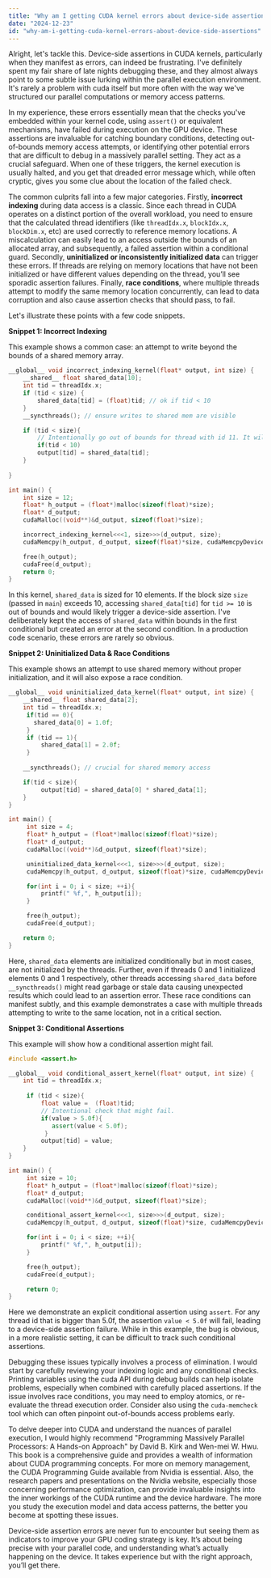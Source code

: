 ```yaml
---
title: "Why am I getting CUDA kernel errors about device-side assertions?"
date: "2024-12-23"
id: "why-am-i-getting-cuda-kernel-errors-about-device-side-assertions"
---
```


Alright, let's tackle this. Device-side assertions in CUDA kernels, particularly when they manifest as errors, can indeed be frustrating. I've definitely spent my fair share of late nights debugging these, and they almost always point to some subtle issue lurking within the parallel execution environment. It's rarely a problem with cuda itself but more often with the way we've structured our parallel computations or memory access patterns.

In my experience, these errors essentially mean that the checks you've embedded within your kernel code, using `assert()` or equivalent mechanisms, have failed during execution on the GPU device. These assertions are invaluable for catching boundary conditions, detecting out-of-bounds memory access attempts, or identifying other potential errors that are difficult to debug in a massively parallel setting. They act as a crucial safeguard. When one of these triggers, the kernel execution is usually halted, and you get that dreaded error message which, while often cryptic, gives you some clue about the location of the failed check.

The common culprits fall into a few major categories. Firstly, **incorrect indexing** during data access is a classic. Since each thread in CUDA operates on a distinct portion of the overall workload, you need to ensure that the calculated thread identifiers (like `threadIdx.x`, `blockIdx.x`, `blockDim.x`, etc) are used correctly to reference memory locations. A miscalculation can easily lead to an access outside the bounds of an allocated array, and subsequently, a failed assertion within a conditional guard. Secondly, **uninitialized or inconsistently initialized data** can trigger these errors. If threads are relying on memory locations that have not been initialized or have different values depending on the thread, you’ll see sporadic assertion failures. Finally, **race conditions**, where multiple threads attempt to modify the same memory location concurrently, can lead to data corruption and also cause assertion checks that should pass, to fail.

Let's illustrate these points with a few code snippets.

**Snippet 1: Incorrect Indexing**

This example shows a common case: an attempt to write beyond the bounds of a shared memory array.

```cpp
__global__ void incorrect_indexing_kernel(float* output, int size) {
    __shared__ float shared_data[10];
    int tid = threadIdx.x;
    if (tid < size) {
        shared_data[tid] = (float)tid; // ok if tid < 10
    }
    __syncthreads(); // ensure writes to shared mem are visible

    if (tid < size){
        // Intentionally go out of bounds for thread with id 11. It will cause assertion error
        if(tid < 10)
        output[tid] = shared_data[tid];
    }
    
}

int main() {
    int size = 12;
    float* h_output = (float*)malloc(sizeof(float)*size);
    float* d_output;
    cudaMalloc((void**)&d_output, sizeof(float)*size);

    incorrect_indexing_kernel<<<1, size>>>(d_output, size);
    cudaMemcpy(h_output, d_output, sizeof(float)*size, cudaMemcpyDeviceToHost);

    free(h_output);
    cudaFree(d_output);
    return 0;
}

```

In this kernel, `shared_data` is sized for 10 elements. If the block size `size` (passed in `main`) exceeds 10, accessing `shared_data[tid]` for `tid >= 10` is out of bounds and would likely trigger a device-side assertion. I've deliberately kept the access of `shared_data` within bounds in the first conditional but created an error at the second condition. In a production code scenario, these errors are rarely so obvious.

**Snippet 2: Uninitialized Data & Race Conditions**

This example shows an attempt to use shared memory without proper initialization, and it will also expose a race condition.

```cpp
__global__ void uninitialized_data_kernel(float* output, int size) {
    __shared__ float shared_data[2];
    int tid = threadIdx.x;
     if(tid == 0){
       shared_data[0] = 1.0f;
     }
     if (tid == 1){
         shared_data[1] = 2.0f;
     }
    
    __syncthreads(); // crucial for shared memory access

    if(tid < size){
         output[tid] = shared_data[0] * shared_data[1];
    }
}

int main() {
     int size = 4;
     float* h_output = (float*)malloc(sizeof(float)*size);
     float* d_output;
     cudaMalloc((void**)&d_output, sizeof(float)*size);

     uninitialized_data_kernel<<<1, size>>>(d_output, size);
     cudaMemcpy(h_output, d_output, sizeof(float)*size, cudaMemcpyDeviceToHost);

     for(int i = 0; i < size; ++i){
         printf(" %f,", h_output[i]);
     }

     free(h_output);
     cudaFree(d_output);

    return 0;
}
```

Here, `shared_data` elements are initialized conditionally but in most cases, are not initialized by the threads. Further, even if threads 0 and 1 initialized elements 0 and 1 respectively, other threads accessing `shared_data` before `__syncthreads()` might read garbage or stale data causing unexpected results which could lead to an assertion error. These race conditions can manifest subtly, and this example demonstrates a case with multiple threads attempting to write to the same location, not in a critical section.

**Snippet 3: Conditional Assertions**

This example will show how a conditional assertion might fail.

```cpp
#include <assert.h>

__global__ void conditional_assert_kernel(float* output, int size) {
    int tid = threadIdx.x;
    
     if (tid < size){
         float value =  (float)tid;
         // Intentional check that might fail.
         if(value > 5.0f){
            assert(value < 5.0f);
          }
         output[tid] = value;
    }
}

int main() {
     int size = 10;
     float* h_output = (float*)malloc(sizeof(float)*size);
     float* d_output;
     cudaMalloc((void**)&d_output, sizeof(float)*size);

     conditional_assert_kernel<<<1, size>>>(d_output, size);
     cudaMemcpy(h_output, d_output, sizeof(float)*size, cudaMemcpyDeviceToHost);

     for(int i = 0; i < size; ++i){
         printf(" %f,", h_output[i]);
     }

     free(h_output);
     cudaFree(d_output);

     return 0;
}
```

Here we demonstrate an explicit conditional assertion using `assert`. For any thread id that is bigger than 5.0f, the assertion `value < 5.0f` will fail, leading to a device-side assertion failure. While in this example, the bug is obvious, in a more realistic setting, it can be difficult to track such conditional assertions.

Debugging these issues typically involves a process of elimination. I would start by carefully reviewing your indexing logic and any conditional checks. Printing variables using the cuda API during debug builds can help isolate problems, especially when combined with carefully placed assertions. If the issue involves race conditions, you may need to employ atomics, or re-evaluate the thread execution order. Consider also using the `cuda-memcheck` tool which can often pinpoint out-of-bounds access problems early.

To delve deeper into CUDA and understand the nuances of parallel execution, I would highly recommend "Programming Massively Parallel Processors: A Hands-on Approach" by David B. Kirk and Wen-mei W. Hwu. This book is a comprehensive guide and provides a wealth of information about CUDA programming concepts. For more on memory management, the CUDA Programming Guide available from Nvidia is essential. Also, the research papers and presentations on the Nvidia website, especially those concerning performance optimization, can provide invaluable insights into the inner workings of the CUDA runtime and the device hardware. The more you study the execution model and data access patterns, the better you become at spotting these issues.

Device-side assertion errors are never fun to encounter but seeing them as indicators to improve your GPU coding strategy is key. It’s about being precise with your parallel code, and understanding what’s actually happening on the device. It takes experience but with the right approach, you’ll get there.
